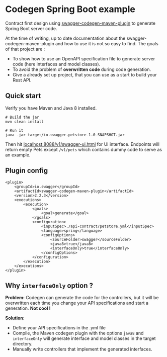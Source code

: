 # Codegen Spring Boot example

Contract first design using [swagger-codegen-maven-plugin](https://github.com/swagger-api/swagger-codegen/blob/master/modules/swagger-codegen-maven-plugin/README.md) 
to generate Spring Boot server code.

At the time of writing, up to date documentation about the swagger-codegen-maven-plugin and how to use it is not so easy to find.
The goals of that project are :
 * To show how to use an OpenAPI specification file to generate server code
 (here interfaces and model classes).
 * To avoid the problem of **overwritten code** during code generation.
 * Give a already set up project, that you can use as a start to build your Rest API.


## Quick start

Verify you have Maven and Java 8 installed.

```
# Build the jar
mvn clean install

# Run it
java -jar target/io.swagger.petstore-1.0-SNAPSHOT.jar
```
Then hit [localhost:8088/v1/swagger-ui.html](http://localhost:8088/v1/swagger-ui.html) for UI interface.
Endpoints will return empty Pets except `/v1/pets` which contains dummy code to serve as an example.  


## Plugin config
```
<plugin>
    <groupId>io.swagger</groupId>
    <artifactId>swagger-codegen-maven-plugin</artifactId>
    <version>2.2.3</version>
    <executions>
        <execution>
            <goals>
                <goal>generate</goal>
            </goals>
            <configuration>
                <inputSpec>./api-contract/petstore.yml</inputSpec>
                <language>spring</language>
                <configOptions>
                    <sourceFolder>swagger</sourceFolder>
                    <java8>true</java8>
                    <interfaceOnly>true</interfaceOnly>
                </configOptions>
            </configuration>
        </execution>
    </executions>
</plugin>
```


## Why `interfaceOnly` option ?
**Problem:**
Codegen can generate the code for the controllers, but it will be overwritten 
each time you change your API specifications and start a generation. **Not cool !**

**Solution:**
* Define your API specifications in the .yml file
* Compile, the Maven codegen plugin with the options `java8` and `interfaceOnly` will generate interface and 
model classes in the target directory.
* Manually write controllers that implement the generated interfaces.
 

